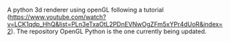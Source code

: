 A python 3d renderer using openGL following a tutorial (https://www.youtube.com/watch?v=LCK1qdp_HhQ&list=PLn3eTxaOtL2PDnEVNwOgZFm5xYPr4dUoR&index=2). The repository OpenGL Python is the one currently being updated.

